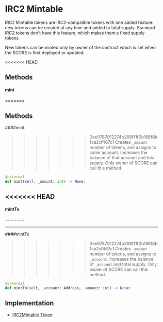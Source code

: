 # IRC2 Mintable
IRC2 Mintable tokens are IRC2-compatible tokens with one added feature: new tokens can be created at any time and added to total supply. Standard IRC2 tokens don't have this feature, which makes them a fixed supply tokens.

New tokens can be minted only by owner of the contract which is set when the SCORE is first deployed or updated.

<<<<<<< HEAD

## Methods

#### mint 
=======
## Methods

####mint
>>>>>>> 0ee9787012274b298f11f0b168f8b1ca2cf467c1
Creates `_amount` number of tokens, and assigns to caller account. Increases the balance of that account and total supply. Only owner of SCORE can call this method.
```Python
@external
def mint(self, _amount: int) -> None:
```
<<<<<<< HEAD
---
#### mintTo 
=======
<hr>

####mintTo 
>>>>>>> 0ee9787012274b298f11f0b168f8b1ca2cf467c1
Creates `_amount` number of tokens, and assigns to `_account`. Increases the balance of `_account` and total supply. Only owner of SCORE can call this method.

```Python
@external
def mintTo(self, _account: Address, _amount: int) -> None:
```

## Implementation
* [IRC2Mintable Token](https://github.com/OpenDevICON/odi-contracts/blob/test-fixed/ODIContracts/tokens/IRC2mintable.py "IRC2Mintable")